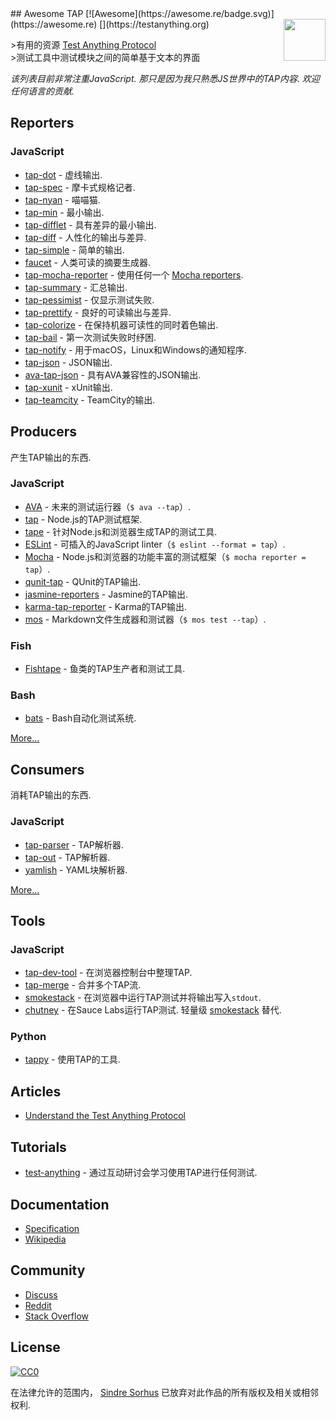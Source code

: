 <div class="github-widget" data-repo="sindresorhus/awesome-tap"></div>
## Awesome TAP [![Awesome](https://awesome.re/badge.svg)](https://awesome.re) [<img src="https://testanything.org/images/tap.png" width="67" align="right">](https://testanything.org)


&gt;有用的资源 [Test Anything Protocol](https://testanything.org)<br>
&gt;测试工具中测试模块之间的简单基于文本的界面

 *该列表目前非常注重JavaScript.  那只是因为我只熟悉JS世界中的TAP内容.  欢迎任何语言的贡献.*





## Reporters

### JavaScript

- [tap-dot](https://github.com/scottcorgan/tap-dot) - 虚线输出.
- [tap-spec](https://github.com/scottcorgan/tap-spec) - 摩卡式规格记者.
- [tap-nyan](https://github.com/calvinmetcalf/tap-nyan) - 喵喵猫.
- [tap-min](https://github.com/gummesson/tap-min) - 最小输出.
- [tap-difflet](https://github.com/namuol/tap-difflet) - 具有差异的最小输出.
- [tap-diff](https://github.com/axross/tap-diff) - 人性化的输出与差异.
- [tap-simple](https://github.com/joeybaker/tap-simple) - 简单的输出.
- [faucet](https://github.com/substack/faucet) - 人类可读的摘要生成器.
- [tap-mocha-reporter](https://github.com/isaacs/tap-mocha-reporter) - 使用任何一个 [Mocha reporters](https://github.com/isaacs/tap-mocha-reporter/tree/master/lib/reporters).
- [tap-summary](https://github.com/zoubin/tap-summary) - 汇总输出.
- [tap-pessimist](https://github.com/clux/tap-pessimist) - 仅显示测试失败.
- [tap-prettify](https://github.com/toolness/tap-prettify) - 良好的可读输出与差异.
- [tap-colorize](https://github.com/substack/tap-colorize) - 在保持机器可读性的同时着色输出.
- [tap-bail](https://github.com/juliangruber/tap-bail) - 第一次测试失败时纾困.
- [tap-notify](https://github.com/axross/tap-notify) - 用于macOS，Linux和Windows的通知程序.
- [tap-json](https://github.com/gummesson/tap-json) -  JSON输出.
- [ava-tap-json](https://github.com/yovasx2/ava-tap-json) - 具有AVA兼容性的JSON输出.
- [tap-xunit](https://github.com/aghassemi/tap-xunit) -  xUnit输出.
- [tap-teamcity](https://github.com/smockle/tap-teamcity) -  TeamCity的输出.


## Producers

产生TAP输出的东西.

### JavaScript

- [AVA](https://github.com/sindresorhus/ava) - 未来的测试运行器（`$ ava --tap`）.
- [tap](https://github.com/isaacs/node-tap) -  Node.js的TAP测试框架.
- [tape](https://github.com/substack/tape) - 针对Node.js和浏览器生成TAP的测试工具.
- [ESLint](http://eslint.org/docs/user-guide/formatters/#tap) - 可插入的JavaScript linter（`$ eslint --format = tap`）.
- [Mocha](https://mochajs.org) -  Node.js和浏览器的功能丰富的测试框架（`$ mocha reporter = tap`）.
- [qunit-tap](https://github.com/twada/qunit-tap) -  QUnit的TAP输出.
- [jasmine-reporters](https://github.com/larrymyers/jasmine-reporters) -  Jasmine的TAP输出.
- [karma-tap-reporter](https://github.com/fumiakiy/karma-tap-reporter) -  Karma的TAP输出.
- [mos](https://github.com/zkochan/mos) -  Markdown文件生成器和测试器（`$ mos test --tap`）.

### Fish

- [Fishtape](https://github.com/fisherman/fishtape) - 鱼类的TAP生产者和测试工具.

### Bash

- [bats](https://github.com/sstephenson/bats) -  Bash自动化测试系统.

[More...](https://testanything.org/producers.html)


## Consumers

消耗TAP输出的东西.

### JavaScript

- [tap-parser](https://github.com/substack/tap-parser) -  TAP解析器.
- [tap-out](https://github.com/scottcorgan/tap-out) -  TAP解析器.
- [yamlish](https://github.com/isaacs/yamlish) -  YAML块解析器.

[More...](https://testanything.org/consumers.html)


## Tools

### JavaScript

- [tap-dev-tool](https://github.com/Jam3/tap-dev-tool) - 在浏览器控制台中整理TAP.
- [tap-merge](https://github.com/anko/tap-merge) - 合并多个TAP流.
- [smokestack](https://github.com/hughsk/smokestack) - 在浏览器中运行TAP测试并将输出写入`stdout`.
- [chutney](https://github.com/derhuerst/chutney)   - 在Sauce Labs运行TAP测试.  轻量级 [smokestack](https://github.com/hughsk/smokestack) 替代.

### Python

- [tappy](https://github.com/mblayman/tappy) - 使用TAP的工具.


## Articles

- [Understand the Test Anything Protocol](http://www.effectiveperlprogramming.com/2011/05/understand-the-test-anything-protocol/)


## Tutorials

- [test-anything](https://github.com/finnp/test-anything) - 通过互动研讨会学习使用TAP进行任何测试.


## Documentation

- [Specification](https://testanything.org/tap-version-13-specification.html)
- [Wikipedia](https://en.wikipedia.org/wiki/Test_Anything_Protocol)


## Community

- [Discuss](https://github.com/TestAnything/Specification/issues)
- [Reddit](https://www.reddit.com/r/testanythingprotocol)
- [Stack Overflow](http://stackoverflow.com/questions/tagged/tap)


## License

[![CC0](http://mirrors.creativecommons.org/presskit/buttons/88x31/svg/cc-zero.svg)](https://creativecommons.org/publicdomain/zero/1.0/)

在法律允许的范围内， [Sindre Sorhus](http://sindresorhus.com) 已放弃对此作品的所有版权及相关或相邻权利.
